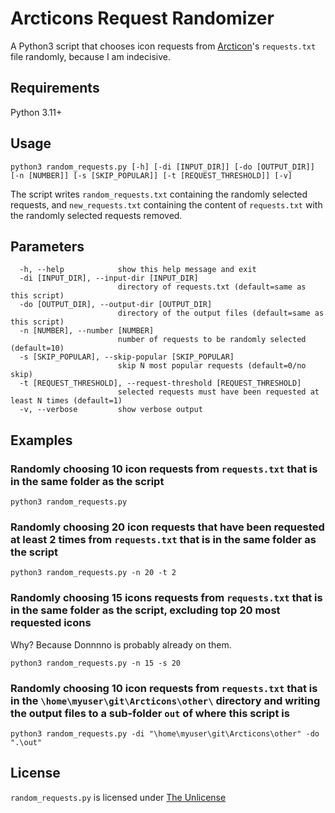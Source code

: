 # Arcticons Request Randomizer
A Python3 script that chooses icon requests from [Arcticon](https://github.com/Donnnno/Arcticons)'s `requests.txt` file randomly, because I am indecisive.

## Requirements
Python 3.11+

## Usage
```
python3 random_requests.py [-h] [-di [INPUT_DIR]] [-do [OUTPUT_DIR]] [-n [NUMBER]] [-s [SKIP_POPULAR]] [-t [REQUEST_THRESHOLD]] [-v]
```
The script writes `random_requests.txt` containing the randomly selected requests, and `new_requests.txt` containing the content of `requests.txt` with the randomly selected requests removed.

## Parameters
```
  -h, --help            show this help message and exit
  -di [INPUT_DIR], --input-dir [INPUT_DIR]
                        directory of requests.txt (default=same as this script)
  -do [OUTPUT_DIR], --output-dir [OUTPUT_DIR]
                        directory of the output files (default=same as this script)
  -n [NUMBER], --number [NUMBER]
                        number of requests to be randomly selected (default=10)
  -s [SKIP_POPULAR], --skip-popular [SKIP_POPULAR]
                        skip N most popular requests (default=0/no skip)
  -t [REQUEST_THRESHOLD], --request-threshold [REQUEST_THRESHOLD]
                        selected requests must have been requested at least N times (default=1)
  -v, --verbose         show verbose output
```

## Examples
### Randomly choosing 10 icon requests from `requests.txt` that is in the same folder as the script
```
python3 random_requests.py
```

### Randomly choosing 20 icon requests that have been requested at least 2 times from `requests.txt` that is in the same folder as the script
```
python3 random_requests.py -n 20 -t 2
```

### Randomly choosing 15 icons requests from `requests.txt` that is in the same folder as the script, excluding top 20 most requested icons
Why? Because Donnnno is probably already on them.
```
python3 random_requests.py -n 15 -s 20
```

### Randomly choosing 10 icon requests from `requests.txt` that is in the `\home\myuser\git\Arcticons\other\` directory and writing the output files to a sub-folder `out` of where this script is
```
python3 random_requests.py -di "\home\myuser\git\Arcticons\other" -do ".\out"
```

## License
`random_requests.py` is licensed under [The Unlicense]([https://unlicense.org](https://opensource.org/license/unlicense/)https://opensource.org/license/unlicense/)
